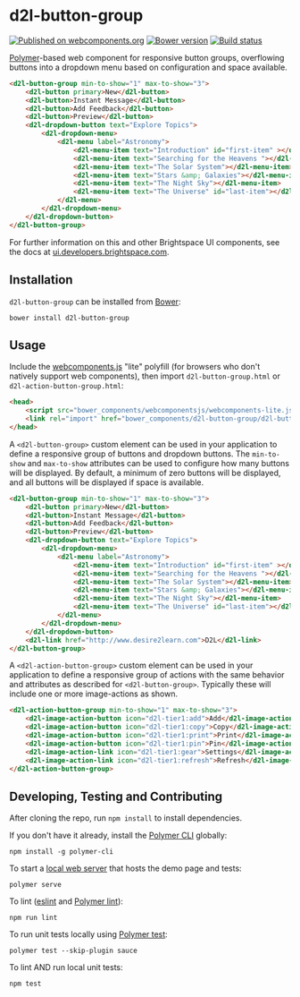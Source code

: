 # d2l-button-group
[![Published on webcomponents.org](https://img.shields.io/badge/webcomponents.org-published-blue.svg)](https://www.webcomponents.org/element/BrightspaceUI/button-group)
[![Bower version][bower-image]][bower-url]
[![Build status][ci-image]][ci-url]

[Polymer](https://www.polymer-project.org)-based web component for responsive button groups, overflowing buttons into a dropdown menu based on configuration and space available.

<!---
```
<custom-element-demo>
  <template>
    <script src="../webcomponentsjs/webcomponents-lite.js"></script>
    <link rel="import" href="../d2l-typography/d2l-typography.html">
    <link rel="import" href="../d2l-button/d2l-button.html">
    <link rel="import" href="../d2l-dropdown/d2l-dropdown-button.html">
    <link rel="import" href="../d2l-dropdown/d2l-dropdown-menu.html">
    <link rel="import" href="../d2l-menu/d2l-menu.html">
    <link rel="import" href="../d2l-menu/d2l-menu-item.html">
    <link rel="import" href="../d2l-image-action/d2l-image-action.html">
    <link rel="import" href="../d2l-icons/tier1-icons.html">
    <link rel="import" href="d2l-button-group.html">
    <link rel="import" href="d2l-action-button-group.html">
    <custom-style include="d2l-typography">
      <style is="custom-style" include="d2l-typography"></style>
    </custom-style>
    <style>
      html {
        font-size: 20px;
      }
      d2l-action-button-group {
        color: var(--d2l-color-ferrite);
        font-family: 'Lato', 'Lucida Sans Unicode', 'Lucida Grande', sans-serif;
        letter-spacing: 0.01rem;
        font-size: 0.95rem;
        font-weight: 400;
        line-height: 1.4rem;
      }
    </style>
    <next-code-block></next-code-block>
  </template>
</custom-element-demo>
```
-->
```html
<d2l-button-group min-to-show="1" max-to-show="3">
	<d2l-button primary>New</d2l-button>
	<d2l-button>Instant Message</d2l-button>
	<d2l-button>Add Feedback</d2l-button>
	<d2l-button>Preview</d2l-button>
	<d2l-dropdown-button text="Explore Topics">
		<d2l-dropdown-menu>
			<d2l-menu label="Astronomy">
				<d2l-menu-item text="Introduction" id="first-item" ></d2l-menu-item>
				<d2l-menu-item text="Searching for the Heavens "></d2l-menu-item>
				<d2l-menu-item text="The Solar System"></d2l-menu-item>
				<d2l-menu-item text="Stars &amp; Galaxies"></d2l-menu-item>
				<d2l-menu-item text="The Night Sky"></d2l-menu-item>
				<d2l-menu-item text="The Universe" id="last-item"></d2l-menu-item>
			</d2l-menu>
		</d2l-dropdown-menu>
	</d2l-dropdown-button>
</d2l-button-group>
```

For further information on this and other Brightspace UI components, see the docs at [ui.developers.brightspace.com](http://ui.developers.brightspace.com/).

## Installation

`d2l-button-group` can be installed from [Bower][bower-url]:
```shell
bower install d2l-button-group
```

## Usage

Include the [webcomponents.js](http://webcomponents.org/polyfills/) "lite" polyfill (for browsers who don't natively support web components), then import `d2l-button-group.html` or `d2l-action-button-group.html`:

```html
<head>
	<script src="bower_components/webcomponentsjs/webcomponents-lite.js"></script>
	<link rel="import" href="bower_components/d2l-button-group/d2l-button-group.html">
</head>
```

A `<d2l-button-group>` custom element can be used in your application to define a responsive group of buttons and dropdown buttons.  The `min-to-show` and `max-to-show` attributes can be used to configure how many buttons will be displayed.  By default, a minimum of zero buttons will be displayed, and all buttons will be displayed if space is available.

```html
<d2l-button-group min-to-show="1" max-to-show="3">
	<d2l-button primary>New</d2l-button>
	<d2l-button>Instant Message</d2l-button>
	<d2l-button>Add Feedback</d2l-button>
	<d2l-button>Preview</d2l-button>
	<d2l-dropdown-button text="Explore Topics">
		<d2l-dropdown-menu>
			<d2l-menu label="Astronomy">
				<d2l-menu-item text="Introduction" id="first-item" ></d2l-menu-item>
				<d2l-menu-item text="Searching for the Heavens "></d2l-menu-item>
				<d2l-menu-item text="The Solar System"></d2l-menu-item>
				<d2l-menu-item text="Stars &amp; Galaxies"></d2l-menu-item>
				<d2l-menu-item text="The Night Sky"></d2l-menu-item>
				<d2l-menu-item text="The Universe" id="last-item"></d2l-menu-item>
			</d2l-menu>
		</d2l-dropdown-menu>
	</d2l-dropdown-button>
	<d2l-link href="http://www.desire2learn.com">D2L</d2l-link>
</d2l-button-group>
```

A `<d2l-action-button-group>` custom element can be used in your application to define a responsive group of actions with the same behavior and attributes as described for `<d2l-button-group>`.  Typically these will include one or more image-actions as shown.

```html
<d2l-action-button-group min-to-show="1" max-to-show="3">
	<d2l-image-action-button icon="d2l-tier1:add">Add</d2l-image-action-button>
	<d2l-image-action-button icon="d2l-tier1:copy">Copy</d2l-image-action-button>
	<d2l-image-action-button icon="d2l-tier1:print">Print</d2l-image-action-button>
	<d2l-image-action-button icon="d2l-tier1:pin">Pin</d2l-image-action-button>
	<d2l-image-action-link icon="d2l-tier1:gear">Settings</d2l-image-action-link>
	<d2l-image-action-link icon="d2l-tier1:refresh">Refresh</d2l-image-action-link>
</d2l-action-button-group>
```

## Developing, Testing and Contributing

After cloning the repo, run `npm install` to install dependencies.

If you don't have it already, install the [Polymer CLI](https://www.polymer-project.org/2.0/docs/tools/polymer-cli) globally:

```shell
npm install -g polymer-cli
```

To start a [local web server](https://www.polymer-project.org/2.0/docs/tools/polymer-cli-commands#serve) that hosts the demo page and tests:

```shell
polymer serve
```

To lint ([eslint](http://eslint.org/) and [Polymer lint](https://www.polymer-project.org/2.0/docs/tools/polymer-cli-commands#lint)):

```shell
npm run lint
```

To run unit tests locally using [Polymer test](https://www.polymer-project.org/2.0/docs/tools/polymer-cli-commands#tests):

```shell
polymer test --skip-plugin sauce
```

To lint AND run local unit tests:

```shell
npm test
```

[bower-url]: http://bower.io/search/?q=d2l-button-group
[bower-image]: https://badge.fury.io/bo/d2l-button-group.svg
[ci-url]: https://travis-ci.org/BrightspaceUI/button-group
[ci-image]: https://travis-ci.org/BrightspaceUI/button-group.svg?branch=master
